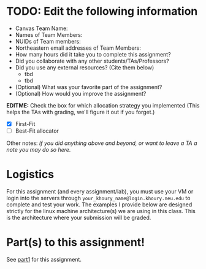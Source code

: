 # TODO: Edit the following information 

- Canvas Team Name: 
- Names of Team Members:
- NUIDs of Team members:
- Northeastern email addresses of Team Members:
- How many hours did it take you to complete this assignment?
- Did you collaborate with any other students/TAs/Professors?
- Did you use any external resources? (Cite them below)
  - tbd
  - tbd
- (Optional) What was your favorite part of the assignment?
- (Optional) How would you improve the assignment?

**EDITME:** Check the box for which allocation strategy you implemented (This helps the TAs with grading, we'll figure it out if you forget.)

- [x] First-Fit
- [ ] Best-Fit allocator

Other notes: *If you did anything above and beyond, or want to leave a TA a note you may do so here.*

# Logistics

For this assignment (and every assignment/lab), you must use your VM or login into the servers through `your_khoury_name@login.khoury.neu.edu` to complete and test your work. The examples I provide below are designed strictly for the linux machine architecture(s) we are using in this class. This is the  architecture where your submission will be graded.

# Part(s) to this assignment!

See   [part1](./part1) for this assignment.
